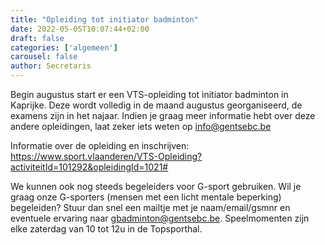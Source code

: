 ```yaml
---
title: "Opleiding tot initiator badminton"
date: 2022-05-05T10:07:44+02:00
draft: false
categories: ['algemeen']
carousel: false
author: Secretaris
---
```

Begin augustus start er een VTS-opleiding tot initiator badminton in Kaprijke. Deze wordt volledig in de maand augustus georganiseerd, de examens zijn in het najaar. Indien je graag meer informatie hebt over deze andere opleidingen, laat zeker iets weten op info@gentsebc.be

Informatie over de opleiding en inschrijven: https://www.sport.vlaanderen/VTS-Opleiding?activiteitId=101292&opleidingId=1021#

We kunnen ook nog steeds begeleiders voor G-sport gebruiken. Wil je graag onze G-sporters (mensen met een licht mentale beperking) begeleiden? Stuur dan snel een mailtje met je naam/email/gsmnr en eventuele ervaring naar gbadminton@gentsebc.be. Speelmomenten zijn elke zaterdag van 10 tot 12u in de Topsporthal. 




